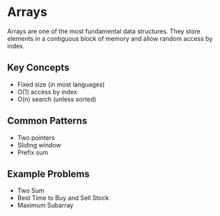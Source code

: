# Arrays

Arrays are one of the most fundamental data structures. They store elements in a contiguous block of memory and allow random access by index.

## Key Concepts
- Fixed size (in most languages)
- O(1) access by index
- O(n) search (unless sorted)

## Common Patterns
- Two pointers
- Sliding window
- Prefix sum

## Example Problems
- Two Sum
- Best Time to Buy and Sell Stock
- Maximum Subarray
